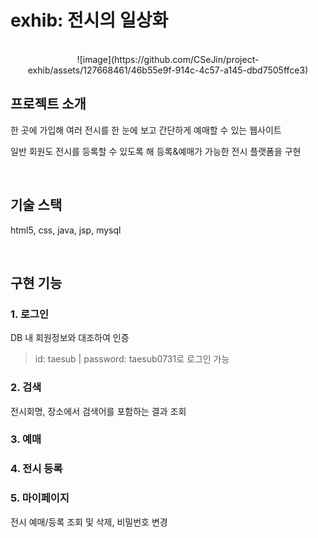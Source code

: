 # exhib: 전시의 일상화
<p align="center">
  <br>
  ![image](https://github.com/CSeJin/project-exhib/assets/127668461/46b55e9f-914c-4c57-a145-dbd7505ffce3)

  <br>
</p>

## 프로젝트 소개
한 곳에 가입해 여러 전시를 한 눈에 보고 간단하게 예매할 수 있는 웹사이트

일반 회원도 전시를 등록할 수 있도록 해 등록&예매가 가능한 전시 플랫폼을 구현

</br>

## 기술 스택
html5, css, java, jsp, mysql

</br>

## 구현 기능
### 1. 로그인
DB 내 회원정보와 대조하여 인증
> id: taesub | password: taesub0731로 로그인 가능
### 2. 검색
전시회명, 장소에서 검색어를 포함하는 결과 조회
### 3. 예매
### 4. 전시 등록
### 5. 마이페이지
전시 예매/등록 조회 및 삭제, 비밀번호 변경
